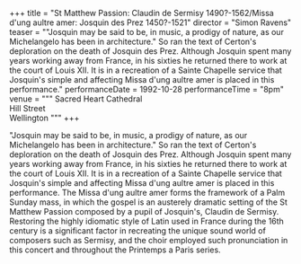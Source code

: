 +++
title = "St Matthew Passion: Claudin de Sermisy 1490?-1562/Missa d'ung aultre amer: Josquin des Prez 1450?-1521"
director = "Simon Ravens"
teaser = "\"Josquin may be said to be, in music, a prodigy of nature, as our Michelangelo has been in architecture.\" So ran the text of Certon's deploration on the death of Josquin des Prez. Although Josquin spent many years working away from France, in his sixties he returned there to work at the court of Louis XII. It is in a recreation of a Sainte Chapelle service that Josquin's simple and affecting Missa d'ung aultre amer is placed in this performance."
performanceDate = 1992-10-28
performanceTime = "8pm"
venue = """
Sacred Heart Cathedral  
Hill Street  
Wellington
"""
+++

"Josquin may be said to be, in music, a prodigy of nature, as our Michelangelo has been in architecture." So ran the text of Certon's deploration on the death of Josquin des Prez. Although Josquin spent many years working away from France, in his sixties he returned there to work at the court of Louis XII. It is in a recreation of a Sainte Chapelle service that Josquin's simple and affecting Missa d'ung aultre amer is placed in this performance. The Missa d'ung aultre amer forms the framework of a Palm Sunday mass, in which the gospel is an austerely dramatic setting of the St Matthew Passion composed by a pupil of Josquin's, Claudin de Sermisy. Restoring the highly idiomatic style of Latin used in France during the 16th century is a significant factor in recreating the unique sound world of composers such as Sermisy, and the choir employed such pronunciation in this concert and throughout the Printemps a Paris series.
